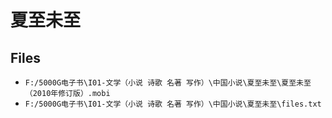 # 夏至未至

## Files

- `F:/5000G电子书\I01-文学（小说 诗歌 名著 写作）\中国小说\夏至未至\夏至未至（2010年修订版）.mobi`
- `F:/5000G电子书\I01-文学（小说 诗歌 名著 写作）\中国小说\夏至未至\files.txt`
